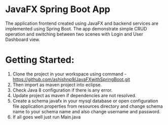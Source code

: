 # JavaFX Spring Boot App
The application frontend created using JavaFX and backend services are implemented using Spring Boot. The app demonstrate simple CRUD operation and switching between two scenes with Login and User Dashboard view. 

# Getting Started:

1. Clone the project in your workspace using command - https://github.com/ashishnp9/JavaFXwithSpringBoot.git
2. Then import as maven project into eclipse.
3. Check Java 8 configuration if there is any error.
4. Update project as maven if dependencies are not resolved.
5. Create a schema javafx in your mysql database or open configuration file application.properties from resources directory and change schema name to your schema name and also change username and password.
6. If all goes well just run Main.java
